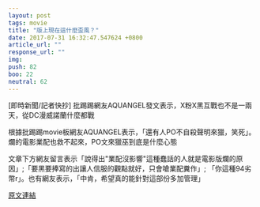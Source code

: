 ```yaml
---
layout: post
tags: movie
title: "版上現在這什麼歪風？"
date: 2017-07-31 16:32:47.547624 +0800
article_url: ""
response_url: ""
img: 
push: 82
boo: 22
neutral: 62
---
```


[即時新聞/記者快抄] 批踢踢網友AQUANGEL發文表示，X粉X黑互戰也不是一兩天，從DC漫威諾蘭什麼都戰

根據批踢踢movie板網友AQUANGEL表示，「還有人PO不自殺聲明來獵，笑死」。爛的電影業配也救不起來，PO文來獵巫到底是什麼心態

文章下方網友留言表示「說得出"業配沒影響"這種蠢話的人就是電影版爛的原因」;「要黑要捧寫的出讓人信服的觀點就好，只會嗆業配糞作」; 「你這種94劣幣r」。也有網友表示，「中肯，希望真的能針對這部份多加管理」

<a href = "https://www.ptt.cc/bbs/movie/M.1501078302.A.C82.html">原文連結</a>

